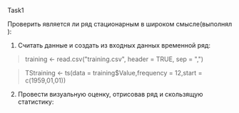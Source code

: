 Task1

Проверить является ли ряд стационарным в широком смысле(выполнял ):

1) Считать данные и создать из входных данных временной ряд:
> training <- read.csv("training.csv", header = TRUE, sep = ",")

> TStraining <- ts(data = training$Value,frequency = 12,start = c(1959,01,01))

2) Провести визуальную оценку, отрисовав ряд и скользящую статистику:

